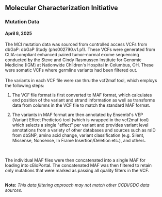## Molecular Characterization Initiative
### Mutation Data
#### April 8, 2025

The MCI mutation data was sourced from controlled access VCFs from dbGaP: dbGaP Study (phs002790.v1.p1). These VCFs were generated from CLIA-compliant enhanced paired tumor–normal exome sequencing conducted by the Steve and Cindy Rasmussen Institute for Genomic Medicine (IGM) at Nationwide Children's Hospital in Columbus, OH. These were somatic VCFs where germline variants had been filtered out.
<br />
<br />
The variants in each VCF file were ran thru the vcf2maf tool, which employs the following steps:

1. The VCF file format is first converted to MAF format, which calculates end position of the variant and strand information as well as transforms data from columns in the VCF file to match the standard MAF format.

2. The variants in MAF format are then annotated by Ensembl's VEP (Variant Effect Predictor) tool (which is wrapped in the vcf2maf tool) which selects a single "effect" per variant and provides variant level annotations from a variety of other databases and sources such as rsID from dbSNP, amino acid change, variant classification (e.g. Silent, Missense, Nonsense, In Frame Insertion/Deletion etc.), and others.
<br />
<br />
The individual MAF files were then concatenated into a single MAF for loading into cBioPortal. The concatenated MAF was then filtered to retain only mutations that were marked as passing all quality filters in the VCF.
<br />
<br />

**Note:** *This data filtering approach may not match other CCDI/GDC data sources.*
